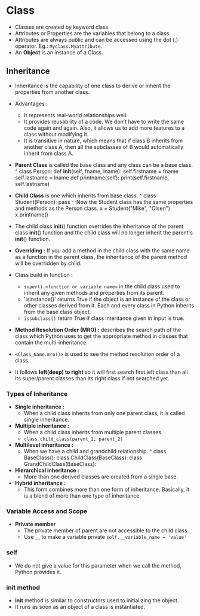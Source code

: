 # Class
- Classes are created by keyword class.
- Attributes or Properties are the variables that belong to a class.
- Attributes are always public and can be accessed using the dot (.) operator. Eg.: ```Myclass.Myattribute```.
- An **Object** is an instance of a Class.

## Inheritance
-  Inheritance is the capability of one class to derive or inherit the properties from another class.
-  Advantages :
   -  It represents real-world relationships well.
   -  It provides reusability of a code. We don’t have to write the same code again and again. Also, it allows us to add more features to a class without modifying it.
   -  It is transitive in nature, which means that if class B inherits from another class A, then all the subclasses of B would automatically inherit from class A.
-  **Parent Class** is called the base class and any class can be a base class.
^
    class Person:
      def __init__(self, fname, lname):
        self.firstname = fname
        self.lastname = lname
      def printname(self):
        print(self.firstname, self.lastname)

-  **Child Class** is one which inherits from base class.
^
    class Student(Person):
    pass
    --Now the Student class has the same properties and methods as the Person class.
    x = Student("Mike", "Olsen")
    x.printname()
    
-  The child class __init__() function overrides the inheritance of the parent class __init__() function and the child class will no longer inherit the parent's __init__() function.
-  **Overriding :** If you add a method in the child class with the same name as a function in the parent class, the inheritance of the parent method will be overridden by child.
-  Class build in function :
   -  `super().<function or variable name>` in the child class used to inherit any given methods and properties from its parent.
   -  'isinstance()' returns True if the object is an instance of the class or other classes derived from it. Each and every class in Python inherits from the base class object.
   -  `issubclass()` return True if class interitance given in input is true.
-  **Method Resolution Order (MRO) :** describes the search path of the class which Python uses to get the appropriate method in classes that contain the multi-inheritance.
  -  `<Class_Name.mro()>` is used to see the method resolution order of a class.
  -  It follows **left(deep) to right** so it will first search first left class than all its super/parent classes than its right class if not searched yet.

### Types of Inheritance
-  **Single inheritance :**
   -  When a child class inherits from only one parent class, it is called single inheritance.
-  **Multiple inheritance :**
   -  When a child class inherits from multiple parent classes.
   -  `class child_class(parent_1, parent_2)`
-  **Multilevel inheritance :**
   -  When we have a child and grandchild relationship.
^
    class BaseClass():
    class ChildClass(BaseClass):
    class GrandChildClass(BaseClass):
-  **Hierarchical inheritance :**
   -  More than one derived classes are created from a single base.
-  **Hybrid inheritance :**
   -  This form combines more than one form of inheritance. Basically, it is a blend of more than one type of inheritance.
### Variable Access and Scope
-  **Private member**
   -  The private member of parent are not accessible to the child class.
   -  Use __ to make a variable private `self.__variable_name = 'value'`

### self
- We do not give a value for this parameter when we call the method, Python provides it.

### __init__ method
- __init__ method is similar to constructors used to initializing the object.
- It runs as soon as an object of a class is instantiated.

